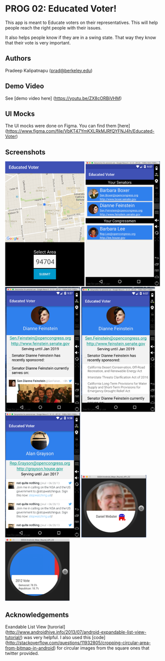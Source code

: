 # PROG 02: Educated Voter!

This app is meant to Educate voters on their representatives. This will help people reach the right people with their issues.

It also helps people know if they are in a swing state. That way they know that their vote is very important.

## Authors

Pradeep Kalipatnapu ([prad@berkeley.edu](mailto:prad@berkeley.edu))

## Demo Video

See [demo video here] (https://youtu.be/ZX8cORBiVHM)

## UI Mocks

The UI mocks were done on Figma. You can find them [here] (https://www.figma.com/file/VbKT47YmKXLRkMJRfQYFNJ4h/Educated-Voter)

## Screenshots

<img src="screenshots/main_view.png" height="400" alt="Lancher screen on phone app"/>
<img src="screenshots/congressional_view.png" height="400" alt="Congressional screen on phone app"/>
<img src="screenshots/detailed_view.png" height="400" alt="Detailed screen on phone app"/>
<img src="screenshots/detailed_view_bills.png" height="400" alt="Detailed screen on phone app with bills"/>
<img src="screenshots/detailed_view_tweets.png" height="400" alt="Detailed screen on phone app with tweets"/>
<img src="screenshots/watch_main_view.png" height="200" alt="Lancher screen on watch app"/>
<img src="screenshots/vote_view.png" height="200" alt="Vote screen on watch app"/>

## Acknowledgements
Exandable List View [turorial] (http://www.androidhive.info/2013/07/android-expandable-list-view-tutorial/) was very helpful.
I also used this [code] (http://stackoverflow.com/questions/11932805/cropping-circular-area-from-bitmap-in-android) for circular images from the square ones that twitter provided.

